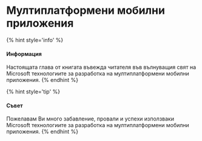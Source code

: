 # Mултиплатформени мобилни приложения

{% hint style='info' %}
#### Информация
Настоящата глава от книгата въвежда читателя във вълнуващия свят на Microsoft технологиите за разработка на мултиплатформени мобилни приложения.
{% endhint %}

{% hint style='tip' %}
#### Съвет
Пожелавам Ви много забавление, провали и успехи използваки Microsoft технологиите за разработка на мултиплатформени мобилни приложения.
{% endhint %}
